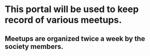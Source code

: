 # This portal will be used to keep record of various meetups.
## Meetups are organized twice a week by the society members.